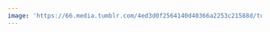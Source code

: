 ```yaml
---
image: 'https://66.media.tumblr.com/4ed3d0f2564140d40366a2253c21588d/tumblr_pu6ljocXQd1tbdx3so1_1280.jpg'
---
```

